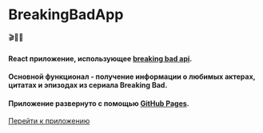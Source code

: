 # BreakingBadApp
:clapper::train::movie_camera:

#### React приложение, использующее [breaking bad api](https://breakingbadapi.com/documentation).

#### Основной функционал - получение информации о любимых актерах, цитатах и эпизодах из сериала Breaking Bad.

#### Приложение развернуто с помощью [GitHub Pages](https://pages.github.com/).

[Перейти к приложению](https://estur28.github.io/breaking-bad-app/#/)

